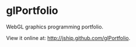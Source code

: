 glPortfolio
===========

WebGL graphics programming portfolio.

View it online at: http://jship.github.com/glPortfolio.
